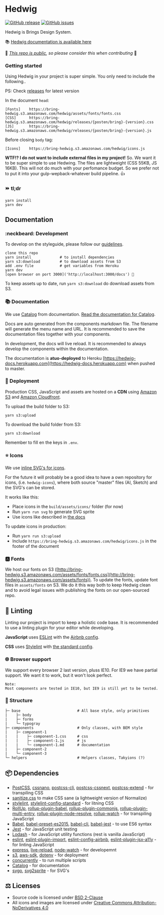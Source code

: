 # Hedwig

[![GitHub release](https://img.shields.io/github/release/bring/hedwig.svg?style=flat-square)](https://github.com/bring/hedwig) [![GitHub issues](https://img.shields.io/github/issues/bring/hedwig.svg?style=flat-square)](https://github.com/bring/hedwig)

Hedwig is Brings Design System.

📚 [Hedwig documentation is available here](https://hedwig-docs.herokuapp.com)

🚨 _[This repo is public](https://github.com/bring/hedwig/issues/6), so please consider this when contributing_ 🚨

### Getting started

Using Hedwig in your project is super simple. You only need to include the following..

PS: Check [releases](https://github.com/bring/hedwig/releases) for latest version

In the document `head`:
```
[Fonts]    https://bring-hedwig.s3.amazonaws.com/hedwig/assets/fonts/fonts.css
[CSS]      https://bring-hedwig.s3.amazonaws.com/hedwig/releases/{posten/bring}-{version}.css
[JS]       https://bring-hedwig.s3.amazonaws.com/hedwig/releases/{posten/bring}-{version}.js
```

Before closing `body` tag:
```
[Icons]    https://bring-hedwig.s3.amazonaws.com/hedwig/icons.js
```

**WTF!? I do not want to include external files in my project!**
So. We want it to be super simple to use Hedwing. The files are lightweight (CSS 55KB, JS 16KB). This will not do much with your perfomance budget. So we prefer not to put it into your gulp-wepback-whatever build pipeline. 👍

### ⏩ tl;dr

```
yarn install
yarn dev
```

## Documentation

### :neckbeard: Development

To develop on the styleguide, please follow our [guidelines]('').

```
clone this repo
yarn install             # to install dependencies
yarn s3:download         # to download assets from S3
add .env file            # get variables from Heroku
yarn dev
[open browser on port 3000]('http://localhost:3000/docs') 🚀
```

To keep assets up to date, run `yarn s3:download` do download assets from S3.

### 📚 Documentation

We use [Catalog](https://interactivethings.github.io/catalog/#/) from documentation. [Read the documentation for Catalog](https://interactivethings.github.io/catalog/#/write-documentation).

Docs are auto generated from the components markdown file. The filename will generate the menu name and URL. It is recommended to save the documentation files together with your components.

In development, the docs will live reload. It is recommended to always develop the components within the documentation.

The documentation is **atuo-deployed** to Heroku [https://hedwig-docs.herokuapp.com](https://hedwig-docs.herokuapp.com) when pushed to master.

### 🔨 Deployment

Production CSS, JavaScript and assets are hosted on a **CDN** using [Amazon S3](https://aws.amazon.com/s3/) and [Amazon Cloudfront](https://aws.amazon.com/cloudfront).

To upload the build folder to S3:
```
yarn s3:upload
```

To download the build folder from S3:
```
yarn s3:download
```
Remember to fill en the keys in `.env`.

### ⭐ Icons

We use [inline SVG's for icons](https://github.com/bring/hedwig/issues/9).

For the future it will probably be a good idea to have a own repository for icons, (i.e. `hedwig-icons`), where both source "master" files (AI, Sketch) and the SVG's can be stored.

It works like this:
* Place icons in the `build/assets/icons/` folder (for now)
* Run `yarn run svg` to generate SVG sprite
* Use icons like described in [the docs](https://hedwig-docs.herokuapp.com/#/Icon)

To update icons in production:
* Run `yarn run s3:upload`
* Include `https://bring-hedwig.s3.amazonaws.com/hedwig/icons.js` in the footer of the document

### 🅰️ Fonts

We host our fonts on S3 ([http://bring-hedwig.s3.amazonaws.com/assets/fonts/fonts.css](http://bring-hedwig.s3.amazonaws.com/assets/fonts)). To update the fonts, update font files in `assets/fonts` on S3. We do it this way both to keep Hedwig clean and to avoid legal issues with publishing the fonts on our open-sourced repo.

## 🔧 Linting

Linting our project is import to keep a holistic code base. It is recommended to use a linting plugin for your editor while developing.

**JavaScript** uses [ESLint](eslint.org) with the [Airbnb config](https://github.com/airbnb/javascript).

**CSS** uses [Stylelint](https://github.com/stylelint/stylelint) with [the standard config](hhttps://github.com/stylelint/stylelint-config-standard).

### 🌐 Browser support

We support every browser 2 last version, pluss IE10. For IE9 we have partial support. We want it to work, but it won't look perfect.

```
Note:
Most components are tested in IE10, but IE9 is still yet to be tested.
```

### 📂 Structure

```
├─ base                          # All base style, only primitives
|    ├─ body          
|    ├─ forms         
|    └─ typogray
├─ components                    # Only classes, with BEM style
|    ├─ component-1          
|    |    ├─ component-1.css     # css
|    |    ├─ component-1.js      # js
|    |    └─ component-1.md      # documentation
|    ├─ component-2          
|    └─ component-3          
└─ helpers                       # Helpers classes, Takyions (?)
```

## 📦 Dependencies

* [PostCSS](https://github.com/postcss/postcss), [cssnano](https://github.com/ben-eb/cssnano), [postcss-cli](https://github.com/postcss/postcss-cli), [postcss-cssnext](https://github.com/MoOx/postcss-cssnext), [postcss-extend](https://github.com/travco/postcss-extend) - for transpiling CSS
* [sanitize.css](https://github.com/jonathantneal/sanitize.css) to make CSS sane (a lightweight version of Normalize)
* [stylelint](https://github.com/stylelint/stylelint), [stylelint-config-standard](https://github.com/stylelint/stylelint-config-standard) - for litning CSS
* [RollUp](https://rollupjs.org/), [rollup-plugin-babel](https://github.com/rollup/rollup-plugin-babel), [rollup-plugin-commonjs](https://github.com/rollup/rollup-plugin-commonjs), [rollup-plugin-multi-entry](https://github.com/rollup/rollup-plugin-multi-entry), [rollup-plugin-node-resolve](https://github.com/rollup/rollup-plugin-node-resolve), [rollup-watch](https://github.com/rollup/rollup-watch)  - for transpiling JavaScript
* [Babel](https://babeljs.io/), [babel-preset-es2015](https://www.npmjs.com/package/babel-preset-es2015), [babel-cli](https://babeljs.io/docs/usage/cli/), [babel-jest](https://github.com/babel/babel-jest)  - to use ES6 syntax
* [Jest](https://facebook.github.io/jest/) - for JavaScript unit testing
* [Lodash](https://lodash.com/docs) - for JavaScript utility functions (rest is vanilla JavaScript)
* [eslint](http://eslint.org/), [eslint-plugin-import](https://www.npmjs.com/package/eslint-plugin-import), [eslint-config-airbnb](https://www.npmjs.com/package/eslint-config-airbnb), [eslint-plugin-jsx-a11y](https://www.npmjs.com/package/eslint-plugin-jsx-a11y) - for linting JavaScript
* [express](https://expressjs.com/), [live-reload](https://www.npmjs.com/package/livereload), [node-watch](https://www.npmjs.com/package/node-watch) - for developemnt
* [s3](https://www.npmjs.com/package/s3), [aws-sdk](https://aws.amazon.com/sdk-for-node-js/), [dotenv](https://www.npmjs.com/package/dotenv) - for deployment
* [concurrently](https://www.npmjs.com/package/concurrently) - to run multiple scripts
* [Catalog](https://github.com/interactivethings/catalog) - for documentation
* [svgo](https://github.com/svg/svgo), [svg2sprite](https://github.com/mrmlnc/svg2sprite) - for SVG's

## ⚖️ Licenses

* Source code is licensed under [BSD 2-Clause](LICENSE.txt)
* All icons and images are licensed under [Creative Commons Attribution-NoDerivatives 4.0](LICENSE-icons-images.txt)
